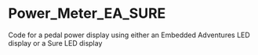 # Power_Meter_EA_SURE
Code for a pedal power display using either an Embedded Adventures LED display or a Sure LED display
